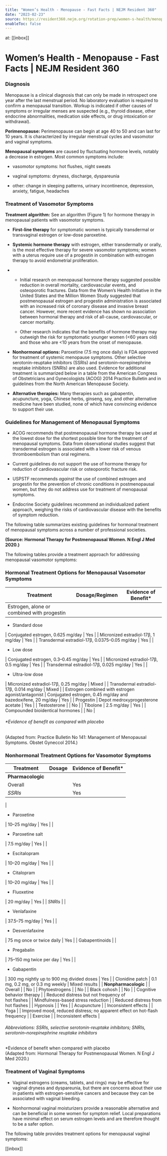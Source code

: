 ```yaml
---
title: "Women’s Health - Menopause - Fast Facts | NEJM Resident 360"
date: "2023-02-23"
source: https://resident360.nejm.org/rotation-prep/women-s-health/menopause/fast-facts
enableToc: false
---
```


at: [[inbox]]

# Women’s Health - Menopause - Fast Facts | NEJM Resident 360
### Diagnosis

Menopause is a clinical diagnosis that can only be made in retrospect one year after the last menstrual period. No laboratory evaluation is required to confirm a menopausal transition. Workup is indicated if other causes of symptoms or irregular menses are suspected (e.g., thyroid disease, other endocrine abnormalities, medication side effects, or drug intoxication or withdrawal).

**Perimenopause:** Perimenopause can begin at age 40 to 50 and can last for 10 years. It is characterized by irregular menstrual cycles and vasomotor and vaginal symptoms.

**Menopausal symptoms** are caused by fluctuating hormone levels, notably a decrease in estrogen. Most common symptoms include:

*   vasomotor symptoms: hot flushes, night sweats
    
*   vaginal symptoms: dryness, discharge, dyspareunia
    
*   other: change in sleeping patterns, urinary incontinence, depression, anxiety, fatigue, headaches  
      
    

### Treatment of Vasomotor Symptoms

**Treatment algorithm:** See an algorithm (Figure 1) for hormone therapy in menopausal patients with vasomotor symptoms.

*   **First-line therapy** for symptomatic women is typically transdermal or transvaginal estrogen or low-dose paroxetine.
    
*   **Systemic hormone therapy** with estrogen, either transdermally or orally, is the most effective therapy for severe vasomotor symptoms; women with a uterus require use of a progestin in combination with estrogen therapy to avoid endometrial proliferation.
    
*   *   Initial research on menopausal hormone therapy suggested possible reduction in overall mortality, cardiovascular events, and osteoporotic fractures. Data from the Women’s Health Initiative in the United States and the Million Women Study suggested that postmenopausal estrogen and progestin administration is associated with an increased risk of coronary disease and invasive breast cancer. However, more recent evidence has shown no association between hormonal therapy and risk of all-cause, cardiovascular, or cancer mortality. 
        
    *   Other research indicates that the benefits of hormone therapy may outweigh the risk for symptomatic younger women (<60 years old) and those who are <10 years from the onset of menopause.
        
*   **Nonhormonal options:** Paroxetine (7.5 mg once daily) is FDA approved for treatment of systemic menopause symptoms. Other selective serotonin-reuptake inhibitors (SSRIs) and serotonin–norepinephrine reuptake inhibitors (SNRIs) are also used. Evidence for additional treatment is summarized below in a table from the American Congress of Obstetricians and Gynecologists (ACOG) 2014 Practice Bulletin and in guidelines from the North American Menopause Society.
    
*   **Alternative therapies:** Many therapies such as gabapentin, acupuncture, yoga, Chinese herbs, ginseng, soy, and other alternative medicine have been studied, none of which have convincing evidence to support their use.  
      
    

### Guidelines for Management of Menopausal Symptoms

*   ACOG recommends that postmenopausal hormone therapy be used at the lowest dose for the shortest possible time for the treatment of menopausal symptoms. Data from observational studies suggest that transdermal estrogen is associated with a lower risk of venous thromboembolism than oral regimens.
    
*   Current guidelines do not support the use of hormone therapy for reduction of cardiovascular risk or osteoporotic fracture risk.
    
*   USPSTF recommends *against* the use of combined estrogen and progestin for the prevention of chronic conditions in postmenopausal women, but they do not address use for treatment of menopausal symptoms.
    
*   Endocrine Society guidelines recommend an individualized patient approach, weighing the risks of cardiovascular disease with the benefits of symptom reduction.  
      
    

The following table summarizes existing guidelines for hormonal treatment of menopausal symptoms across a number of professional societies.

  
**(Source: Hormonal Therapy for Postmenopausal Women. N Engl J Med 2020.)**

The following tables provide a treatment approach for addressing menopausal vasomotor symptoms:

### Hormonal Treatment Options for Menopausal Vasomotor Symptoms

| Treatment | Dosage/Regimen | Evidence of Benefit* |
| --- | --- | --- |
| Estrogen, alone or combined with progestin  
*   Standard dose
    

 | Conjugated estrogen, 0.625 mg/day | Yes |
| Micronized estradiol-17β, 1 mg/day | Yes |
| Transdermal estradiol-17β, 0.0375–0.05 mg/day | Yes |
| 

*   Low dose
    

 | Conjugated estrogen, 0.3–0.45 mg/day | Yes |
| Micronized estradiol-17β, 0.5 mg/day | Yes |
| Transdermal estradiol-17β, 0.025 mg/day | Yes |
| 

*   Ultra-low dose
    

 | Micronized estradiol-17β, 0.25 mg/day | Mixed |
| Transdermal estradiol-17β, 0.014 mg/day | Mixed |
| Estrogen combined with estrogen agonist/antagonist | Conjugated estrogen, 0.45 mg/day and  
bazedoxifene, 20 mg/day | Yes |
| Progestin | Depot medroxyprogesterone acetate | Yes |
| Testosterone |  | No |
| Tibolone | 2.5 mg/day | Yes |
| Compounded bioidentical hormones |  | No |

###### *Evidence of benefit as compared with placebo  
(Adapted from: Practice Bulletin No 141: Management of Menopausal Symptoms. Obstet Gyneccol 2014.)

### Nonhormonal Treatment Options for Vasomotor Symptoms

| Treatment | Dosage | Evidence of Benefit* |
| --- | --- | --- |
| **Pharmacologic** |
| Overall |  | Yes |
| *SSRIs* |  | Yes |
| 
*   Paroxetine
    

 | 10–25 mg/day | Yes |
| 

*   Paroxetine salt
    

 | 7.5 mg/day | Yes |
| 

*   Escitalopram
    

 | 10–20 mg/day | Yes |
| 

*   Citalopram
    

 | 10–20 mg/day | Yes |
| 

*   Fluoxetine
    

 | 20 mg/day | Yes |
| *SNRIs* |
| 

*   Venlafaxine
    

 | 37.5–75 mg/day | Yes |
| 

*   Desvenlafaxine
    

 | 75 mg once or twice daily | Yes |
| Gabapentinoids |
| 

*   Pregabalin
    

 | 75–150 mg twice per day | Yes |
| 

*   Gabapentin
    

 | 300 mg nightly up to 900 mg divided doses | Yes |
| Clonidine patch | 0.1 mg, 0.2 mg, or 0.3 mg weekly | Mixed results |
| **Nonpharmacologic** |
| Overall |  | No |
| Phytoestrogens |  | No |
| Black cohosh |  | No |
| Cognitive behavior therapy |  | Reduced distress but not frequency of  
hot flashes |
| Mindfulness-based stress reduction |  | Reduced distress from hot flashes |
| Hypnosis |  | Yes |
| Acupuncture |  | Inconsistent effects |
| Yoga |  | Improved mood, reduced distress; no apparent effect on hot-flash frequency |
| Exercise |  | Inconsistent effects |

###### Abbreviations: SSRIs, selective serotonin-reuptake inhibitors; SNRIs, serotonin–norepinephrine reuptake inhibitors  
*Evidence of benefit when compared with placebo  
(Adapted from: Hormonal Therapy for Postmenopausal Women. N Engl J Med 2020.)

### Treatment of Vaginal Symptoms

*   Vaginal estrogens (creams, tablets, and rings) may be effective for vaginal dryness and dyspareunia, but there are concerns about their use in patients with estrogen-sensitive cancers and because they can be associated with vaginal bleeding.
    
*   Nonhormonal vaginal moisturizers provide a reasonable alternative and can be beneficial in some women for symptom relief. Local preparations have minimal effect on serum estrogen levels and are therefore thought to be a safer option.  
      
    

The following table provides treatment options for menopausal vaginal symptoms:

[[inbox]]